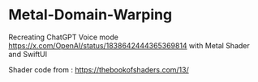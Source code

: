 # Metal-Domain-Warping

Recreating ChatGPT Voice mode https://x.com/OpenAI/status/1838642444365369814 with Metal Shader and SwiftUI

Shader code from : https://thebookofshaders.com/13/
